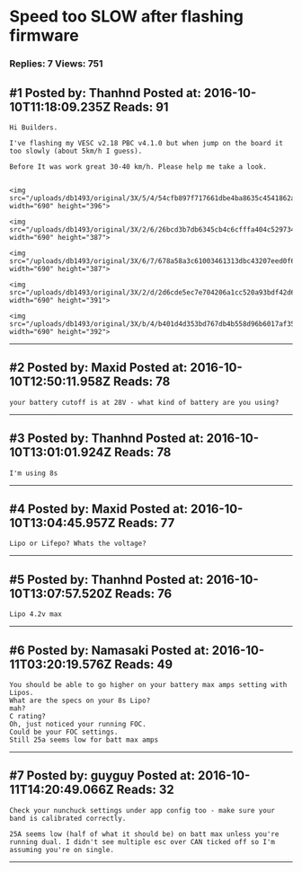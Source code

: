 # Speed too SLOW after flashing firmware

### Replies: 7 Views: 751

## \#1 Posted by: Thanhnd Posted at: 2016-10-10T11:18:09.235Z Reads: 91

```
Hi Builders.

I've flashing my VESC v2.18 PBC v4.1.0 but when jump on the board it too slowly (about 5km/h I guess).

Before It was work great 30-40 km/h. Please help me take a look. 


<img src="/uploads/db1493/original/3X/5/4/54cfb897f717661dbe4ba8635c4541862a1bc01f.png" width="690" height="396">

<img src="/uploads/db1493/original/3X/2/6/26bcd3b7db6345cb4c6cfffa404c529734950f87.png" width="690" height="387">

<img src="/uploads/db1493/original/3X/6/7/678a58a3c61003461313dbc43207eed0f6cfdaaf.png" width="690" height="387">

<img src="/uploads/db1493/original/3X/2/d/2d6cde5ec7e704206a1cc520a93bdf42d659bb64.png" width="690" height="391">

<img src="/uploads/db1493/original/3X/b/4/b401d4d353bd767db4b558d96b6017af35e9bdda.png" width="690" height="392">
```

---
## \#2 Posted by: Maxid Posted at: 2016-10-10T12:50:11.958Z Reads: 78

```
your battery cutoff is at 28V - what kind of battery are you using?
```

---
## \#3 Posted by: Thanhnd Posted at: 2016-10-10T13:01:01.924Z Reads: 78

```
I'm using 8s
```

---
## \#4 Posted by: Maxid Posted at: 2016-10-10T13:04:45.957Z Reads: 77

```
Lipo or Lifepo? Whats the voltage?
```

---
## \#5 Posted by: Thanhnd Posted at: 2016-10-10T13:07:57.520Z Reads: 76

```
Lipo 4.2v max
```

---
## \#6 Posted by: Namasaki Posted at: 2016-10-11T03:20:19.576Z Reads: 49

```
You should be able to go higher on your battery max amps setting with Lipos.
What are the specs on your 8s Lipo?
mah?
C rating?
Oh, just noticed your running FOC.
Could be your FOC settings.
Still 25a seems low for batt max amps
```

---
## \#7 Posted by: guyguy Posted at: 2016-10-11T14:20:49.066Z Reads: 32

```
Check your nunchuck settings under app config too - make sure your band is calibrated correctly. 

25A seems low (half of what it should be) on batt max unless you're running dual. I didn't see multiple esc over CAN ticked off so I'm assuming you're on single.
```

---
